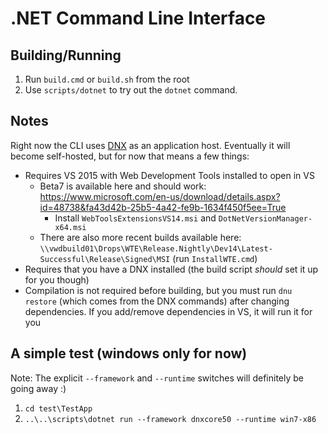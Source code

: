 # .NET Command Line Interface

## Building/Running

1. Run `build.cmd` or `build.sh` from the root
2. Use `scripts/dotnet` to try out the `dotnet` command.

## Notes

Right now the CLI uses [DNX](https://github.com/aspnet/dnx) as an application host. Eventually it will become self-hosted, but for now that means a few things:

* Requires VS 2015 with Web Development Tools installed to open in VS
  * Beta7 is available here and should work: https://www.microsoft.com/en-us/download/details.aspx?id=48738&fa43d42b-25b5-4a42-fe9b-1634f450f5ee=True
    * Install `WebToolsExtensionsVS14.msi` and `DotNetVersionManager-x64.msi`
  * There are also more recent builds available here: `\\vwdbuild01\Drops\WTE\Release.Nightly\Dev14\Latest-Successful\Release\Signed\MSI` (run `InstallWTE.cmd`)
* Requires that you have a DNX installed (the build script _should_ set it up for you though)
* Compilation is not required before building, but you must run `dnu restore` (which comes from the DNX commands) after changing dependencies. If you add/remove dependencies in VS, it will run it for you

## A simple test (windows only for now)

Note: The explicit `--framework` and `--runtime` switches will definitely be going away :)

1. `cd test\TestApp`
2. `..\..\scripts\dotnet run --framework dnxcore50 --runtime win7-x86`
